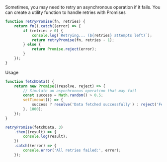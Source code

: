 Sometimes, you may need to retry an asynchronous operation if it fails. You can create a utility function to handle retries with Promises

```js
function retryPromise(fn, retries) {
	return fn().catch((error) => {
		if (retries > 0) {
			console.log(`Retrying... (${retries} attempts left)`);
			return retryPromise(fn, retries - 1);
		} else {
			return Promise.reject(error);
		}
	});
}
```

Usage

```js
function fetchData() {
	return new Promise((resolve, reject) => {
		// Simulate an asynchronous operation that may fail
		const success = Math.random() > 0.5;
		setTimeout(() => {
			success ? resolve('Data fetched successfully') : reject('Fetch failed');
		}, 1000);
	});
}

retryPromise(fetchData, 3)
	.then((result) => {
		console.log(result);
	})
	.catch((error) => {
		console.error('All retries failed:', error);
	});
```